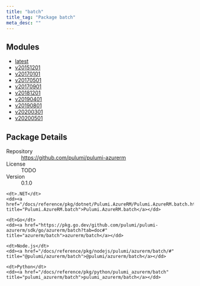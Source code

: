 ```yaml
---
title: "batch"
title_tag: "Package batch"
meta_desc: ""
---
```


<!-- WARNING: this file was generated by Pulumi Docs Generator. -->
<!-- Do not edit by hand unless you're certain you know what you are doing! -->



<h2 id="modules">Modules</h2>
<ul class="api">
    <li><a href="latest/" title="latest"><span class="symbol module"></span>latest</a></li>
    <li><a href="v20151201/" title="v20151201"><span class="symbol module"></span>v20151201</a></li>
    <li><a href="v20170101/" title="v20170101"><span class="symbol module"></span>v20170101</a></li>
    <li><a href="v20170501/" title="v20170501"><span class="symbol module"></span>v20170501</a></li>
    <li><a href="v20170901/" title="v20170901"><span class="symbol module"></span>v20170901</a></li>
    <li><a href="v20181201/" title="v20181201"><span class="symbol module"></span>v20181201</a></li>
    <li><a href="v20190401/" title="v20190401"><span class="symbol module"></span>v20190401</a></li>
    <li><a href="v20190801/" title="v20190801"><span class="symbol module"></span>v20190801</a></li>
    <li><a href="v20200301/" title="v20200301"><span class="symbol module"></span>v20200301</a></li>
    <li><a href="v20200501/" title="v20200501"><span class="symbol module"></span>v20200501</a></li>
</ul>

<h2 id="package-details">Package Details</h2>
<dl class="package-details">
	<dt>Repository</dt>
	<dd><a href="https://github.com/pulumi/pulumi-azurerm">https://github.com/pulumi/pulumi-azurerm</a></dd>
	<dt>License</dt>
	<dd>TODO</dd>
	<dt>Version</dt>
	<dd>0.1.0</dd>
</dl>



<dl class="tabular">

    <dt>.NET</dt>
    <dd><a href="/docs/reference/pkg/dotnet/Pulumi.AzureRM/Pulumi.AzureRM.batch.html" title="Pulumi.AzureRM.batch">Pulumi.AzureRM.batch</a></dd>

    <dt>Go</dt>
    <dd><a href="https://pkg.go.dev/github.com/pulumi/pulumi-azurerm/sdk/go/azurerm/batch?tab=doc#" title="azurerm/batch">azurerm/batch</a></dd>

    <dt>Node.js</dt>
    <dd><a href="/docs/reference/pkg/nodejs/pulumi/azurerm/batch/#" title="@pulumi/azurerm/batch">@pulumi/azurerm/batch</a></dd>

    <dt>Python</dt>
    <dd><a href="/docs/reference/pkg/python/pulumi_azurerm/batch" title="pulumi_azurerm/batch">pulumi_azurerm/batch</a></dd>

</dl>

